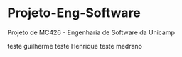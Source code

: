 # Projeto-Eng-Software
Projeto de MC426 - Engenharia de Software da Unicamp

teste guilherme
teste Henrique
teste medrano

